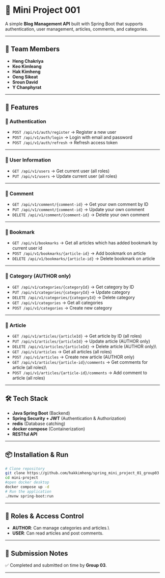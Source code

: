 # 📝 Mini Project 001

A simple **Blog Management API** built with Spring Boot that supports
authentication, user management, articles, comments, and categories.

------------------------------------------------------------------------

## 👥 Team Members

-   **Heng Chakriya**
-   **Keo Kimleang**
-   **Hak Kimheng**
-   **Oeng Sikeat**
-   **Sroun David**
-   **Y Chanphyrat**

------------------------------------------------------------------------

## 🚀 Features

### 🔐 Authentication

-   `POST /api/v1/auth/register` → Register a new user
-   `POST /api/v1/auth/login` → Login with email and password
-   `POST /api/v1/auth/refresh` → Refresh access token

------------------------------------------------------------------------

### 👤 User Information

-   `GET /api/v1/users` → Get current user (all roles)
-   `PUT /api/v1/users` → Update current user (all roles)

------------------------------------------------------------------------

### 💬 Comment

-   `GET /api/v1/comment/{comment-id}` → Get your own comment by ID
-   `PUT /api/v1/comment/{comment-id}` → Update your own comment
-   `DELETE /api/v1/comment/{comment-id}` → Delete your own comment

------------------------------------------------------------------------

### 🔖 Bookmark

-   `GET /api/v1/bookmarks` → Get all articles which has added bookmark by current user id
-   `POST /api/v1/bookmarks/{article-id}` → Add bookmark on article
-   `DELETE /api/v1/bookmarks/{article-id}` → Delete bookmark on article

------------------------------------------------------------------------

### 📂 Category (AUTHOR only)

-   `GET /api/v1/categories/{categoryId}` → Get category by ID
-   `PUT /api/v1/categories/{categoryId}` → Update category
-   `DELETE /api/v1/categories/{categoryId}` → Delete category
-   `GET /api/v1/categories` → Get all categories
-   `POST /api/v1/categories` → Create new category

------------------------------------------------------------------------

### 📰 Article

-   `GET /api/v1/articles/{articleId}` → Get article by ID (all roles)
-   `PUT /api/v1/articles/{articleId}` → Update article (AUTHOR only)
-   `DELETE /api/v1/articles/{articleId}` → Delete article (AUTHOR
    only)\
-   `GET /api/v1/articles` → Get all articles (all roles)
-   `POST /api/v1/articles` → Create new article (AUTHOR only)
-   `GET /api/v1/articles/{article-id}/comments` → Get comments for
    article (all roles)\
-   `POST /api/v1/articles/{article-id}/comments` → Add comment to
    article (all roles)

------------------------------------------------------------------------

## 🛠️ Tech Stack

-   **Java Spring Boot** (Backend)
-   **Spring Security + JWT** (Authentication & Authorization)
-   **redis** (Database catching)
-   **docker compose** (Containerization)
-   **RESTful API** 

------------------------------------------------------------------------

## 📦 Installation & Run

``` bash
# Clone repository
git clone https://github.com/hakkimheng/spring_mini_project_01_group03
cd mini-project
#open docker desktop
docker compose up -d
# Run the application
./mvnw spring-boot:run
```

------------------------------------------------------------------------

## 🔑 Roles & Access Control

-   **AUTHOR**: Can manage categories and articles.\
-   **USER**: Can read articles and post comments.

------------------------------------------------------------------------

## 📌 Submission Notes

✅ Completed and submitted on time by **Group 03**.

---

